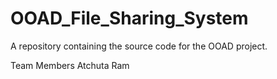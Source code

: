 # OOAD_File_Sharing_System
A repository containing the source code for the OOAD project.

Team Members
Atchuta Ram
